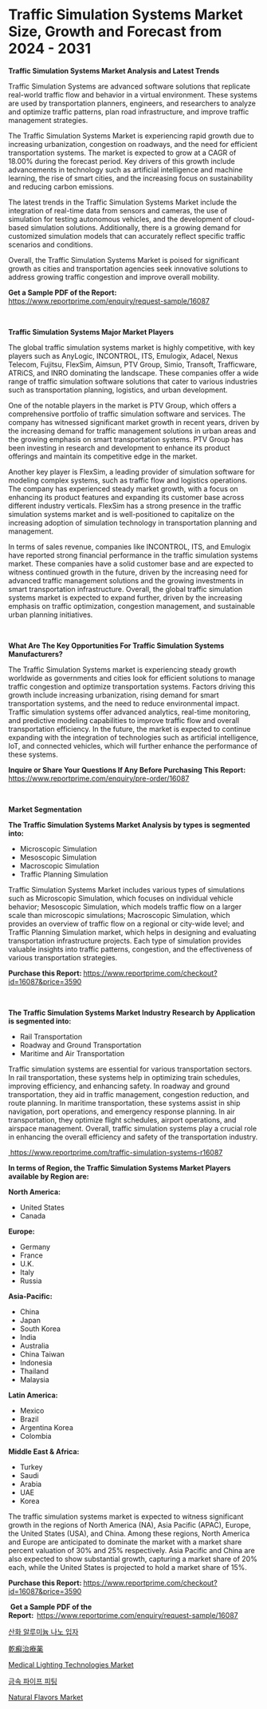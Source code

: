 <p><h1>Traffic Simulation Systems Market Size, Growth and Forecast from 2024 - 2031</h1></p><p><strong>Traffic Simulation Systems Market Analysis and Latest Trends</strong></p>
<p><p>Traffic Simulation Systems are advanced software solutions that replicate real-world traffic flow and behavior in a virtual environment. These systems are used by transportation planners, engineers, and researchers to analyze and optimize traffic patterns, plan road infrastructure, and improve traffic management strategies.</p><p>The Traffic Simulation Systems Market is experiencing rapid growth due to increasing urbanization, congestion on roadways, and the need for efficient transportation systems. The market is expected to grow at a CAGR of 18.00% during the forecast period. Key drivers of this growth include advancements in technology such as artificial intelligence and machine learning, the rise of smart cities, and the increasing focus on sustainability and reducing carbon emissions.</p><p>The latest trends in the Traffic Simulation Systems Market include the integration of real-time data from sensors and cameras, the use of simulation for testing autonomous vehicles, and the development of cloud-based simulation solutions. Additionally, there is a growing demand for customized simulation models that can accurately reflect specific traffic scenarios and conditions.</p><p>Overall, the Traffic Simulation Systems Market is poised for significant growth as cities and transportation agencies seek innovative solutions to address growing traffic congestion and improve overall mobility.</p></p>
<p><strong>Get a Sample PDF of the Report:&nbsp;</strong> <a href="https://www.reportprime.com/enquiry/request-sample/16087">https://www.reportprime.com/enquiry/request-sample/16087</a></p>
<p>&nbsp;</p>
<p><strong>Traffic Simulation Systems Major Market Players</strong></p>
<p><p>The global traffic simulation systems market is highly competitive, with key players such as AnyLogic, INCONTROL, ITS, Emulogix, Adacel, Nexus Telecom, Fujitsu, FlexSim, Aimsun, PTV Group, Simio, Transoft, Trafficware, ATRiCS, and INRO dominating the landscape. These companies offer a wide range of traffic simulation software solutions that cater to various industries such as transportation planning, logistics, and urban development.</p><p>One of the notable players in the market is PTV Group, which offers a comprehensive portfolio of traffic simulation software and services. The company has witnessed significant market growth in recent years, driven by the increasing demand for traffic management solutions in urban areas and the growing emphasis on smart transportation systems. PTV Group has been investing in research and development to enhance its product offerings and maintain its competitive edge in the market.</p><p>Another key player is FlexSim, a leading provider of simulation software for modeling complex systems, such as traffic flow and logistics operations. The company has experienced steady market growth, with a focus on enhancing its product features and expanding its customer base across different industry verticals. FlexSim has a strong presence in the traffic simulation systems market and is well-positioned to capitalize on the increasing adoption of simulation technology in transportation planning and management.</p><p>In terms of sales revenue, companies like INCONTROL, ITS, and Emulogix have reported strong financial performance in the traffic simulation systems market. These companies have a solid customer base and are expected to witness continued growth in the future, driven by the increasing need for advanced traffic management solutions and the growing investments in smart transportation infrastructure. Overall, the global traffic simulation systems market is expected to expand further, driven by the increasing emphasis on traffic optimization, congestion management, and sustainable urban planning initiatives.</p></p>
<p>&nbsp;</p>
<p><strong>What Are The Key Opportunities For Traffic Simulation Systems Manufacturers?</strong></p>
<p><p>The Traffic Simulation Systems market is experiencing steady growth worldwide as governments and cities look for efficient solutions to manage traffic congestion and optimize transportation systems. Factors driving this growth include increasing urbanization, rising demand for smart transportation systems, and the need to reduce environmental impact. Traffic simulation systems offer advanced analytics, real-time monitoring, and predictive modeling capabilities to improve traffic flow and overall transportation efficiency. In the future, the market is expected to continue expanding with the integration of technologies such as artificial intelligence, IoT, and connected vehicles, which will further enhance the performance of these systems.</p></p>
<p><strong>Inquire or Share Your Questions If Any Before Purchasing This Report:</strong> <a href="https://www.reportprime.com/enquiry/pre-order/16087">https://www.reportprime.com/enquiry/pre-order/16087</a></p>
<p>&nbsp;</p>
<p><strong>Market Segmentation</strong></p>
<p><strong>The Traffic Simulation Systems Market Analysis by types is segmented into:</strong></p>
<p><ul><li>Microscopic Simulation</li><li>Mesoscopic Simulation</li><li>Macroscopic Simulation</li><li>Traffic Planning Simulation</li></ul></p>
<p><p>Traffic Simulation Systems Market includes various types of simulations such as Microscopic Simulation, which focuses on individual vehicle behavior; Mesoscopic Simulation, which models traffic flow on a larger scale than microscopic simulations; Macroscopic Simulation, which provides an overview of traffic flow on a regional or city-wide level; and Traffic Planning Simulation market, which helps in designing and evaluating transportation infrastructure projects. Each type of simulation provides valuable insights into traffic patterns, congestion, and the effectiveness of various transportation strategies.</p></p>
<p><strong>Purchase this Report:&nbsp;</strong><a href="https://www.reportprime.com/checkout?id=16087&price=3590">https://www.reportprime.com/checkout?id=16087&price=3590</a></p>
<p>&nbsp;</p>
<p><strong>The Traffic Simulation Systems Market Industry Research by Application is segmented into:</strong></p>
<p><ul><li>Rail Transportation</li><li>Roadway and Ground Transportation</li><li>Maritime and Air Transportation</li></ul></p>
<p><p>Traffic simulation systems are essential for various transportation sectors. In rail transportation, these systems help in optimizing train schedules, improving efficiency, and enhancing safety. In roadway and ground transportation, they aid in traffic management, congestion reduction, and route planning. In maritime transportation, these systems assist in ship navigation, port operations, and emergency response planning. In air transportation, they optimize flight schedules, airport operations, and airspace management. Overall, traffic simulation systems play a crucial role in enhancing the overall efficiency and safety of the transportation industry.</p></p>
<p><a href="https://www.reportprime.com/traffic-simulation-systems-r16087">&nbsp;https://www.reportprime.com/traffic-simulation-systems-r16087</a></p>
<p><strong>In terms of Region, the Traffic Simulation Systems Market Players available by Region are:</strong></p>
<p>
    <p> <strong> North America: </strong>
        <ul>
            <li>United States</li>
            <li>Canada</li>
        </ul>
        </p> 
    <p> <strong> Europe: </strong>
        <ul>
            <li>Germany</li>
            <li>France</li>
            <li>U.K.</li>
            <li>Italy</li>
            <li>Russia</li>
        </ul>
        </p> 
    <p> <strong> Asia-Pacific: </strong>
        <ul>
            <li>China</li>
            <li>Japan</li>
            <li>South Korea</li>
            <li>India</li>
            <li>Australia</li>
            <li>China Taiwan</li>
            <li>Indonesia</li>
            <li>Thailand</li>
            <li>Malaysia</li>
        </ul>
        </p> 
    <p> <strong> Latin America: </strong>
        <ul>
            <li>Mexico</li>
            <li>Brazil</li>
            <li>Argentina Korea</li>
            <li>Colombia</li>
        </ul>
        </p> 
    <p> <strong> Middle East & Africa: </strong>
        <ul>
            <li>Turkey</li>
            <li>Saudi</li>
            <li>Arabia</li>
            <li>UAE</li>
            <li>Korea</li>
        </ul>
    </p>
    </p>
<p><p>The traffic simulation systems market is expected to witness significant growth in the regions of North America (NA), Asia Pacific (APAC), Europe, the United States (USA), and China. Among these regions, North America and Europe are anticipated to dominate the market with a market share percent valuation of 30% and 25% respectively. Asia Pacific and China are also expected to show substantial growth, capturing a market share of 20% each, while the United States is projected to hold a market share of 15%.</p></p>
<p><strong>Purchase this Report: </strong><a href="https://www.reportprime.com/checkout?id=16087&price=3590">https://www.reportprime.com/checkout?id=16087&price=3590</a></p>
<p>&nbsp;<strong>Get a Sample PDF of the Report:&nbsp;&nbsp;</strong><a href="https://www.reportprime.com/enquiry/request-sample/16087">https://www.reportprime.com/enquiry/request-sample/16087</a></p>
<p><strong></strong></p>
<p><p><a href="https://github.com/fredrickeglers/Market-Research-Report-List-2/blob/main/562650276671.md">산화 알루미늄 나노 입자</a></p><p><a href="https://github.com/JacksonWiza1924/Market-Research-Report-List-1/blob/main/963649982290.md">乾癬治療薬</a></p><p><a href="https://github.com/AlysaLedner2023/Market-Research-Report-List-1/blob/main/medical-lighting-technologies-market.md">Medical Lighting Technologies Market</a></p><p><a href="https://github.com/RichardLueilwitz787/Market-Research-Report-List-1/blob/main/113036876672.md">금속 파이프 피팅</a></p><p><a href="https://www.linkedin.com/pulse/natural-flavors-market-exploring-share-trends-future-growth-odvxf">Natural Flavors Market</a></p></p>